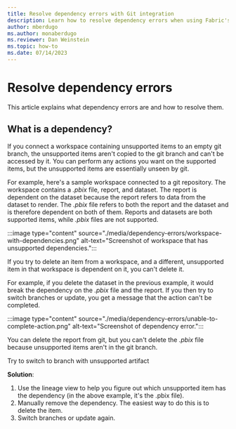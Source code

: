 ```yaml
---
title: Resolve dependency errors with Git integration
description: Learn how to resolve dependency errors when using Fabric's git integration tools.
author: mberdugo
ms.author: monaberdugo
ms.reviewer: Dan Weinstein
ms.topic: how-to
ms.date: 07/14/2023
---
```


# Resolve dependency errors

This article explains what dependency errors are and how to resolve them.

## What is a dependency?

If you connect a workspace containing unsupported items to an empty git branch, the unsupported items aren't copied to the git branch and can't be accessed by it. You can perform any actions you want on the supported items, but the unsupported items are essentially unseen by git.

For example, here's a sample workspace connected to a git repository. The workspace contains a *.pbix* file, report, and dataset. The report is dependent on the dataset because the report refers to data from the dataset to render. The *.pbix* file refers to both the report and the dataset and is therefore dependent on both of them. Reports and datasets are both supported items, while *.pbix* files are not supported.

:::image type="content" source="./media/dependency-errors/workspace-with-dependencies.png" alt-text="Screenshot of workspace that has unsupported dependencies.":::

If you try to delete an item from a workspace, and a different, unsupported item in that workspace is dependent on it, you can't delete it.

For example, if you delete the dataset in the previous example, it would break the dependency on the *.pbix* file and the report. If you then try to switch branches or update, you get a message that the action can't be completed.

:::image type="content" source="./media/dependency-errors/unable-to-complete-action.png" alt-text="Screenshot of dependency error.":::

You can delete the report from git, but you can't delete the *.pbix* file because unsupported items aren't in the git branch.

Try to switch to branch with unsupported artifact

**Solution**: 

1. Use the lineage view to help you figure out which unsupported item has the dependency (in the above example, it's the .pbix file).
1. Manually remove the dependency. The easiest way to do this is to delete the item.
1. Switch branches or update again.
